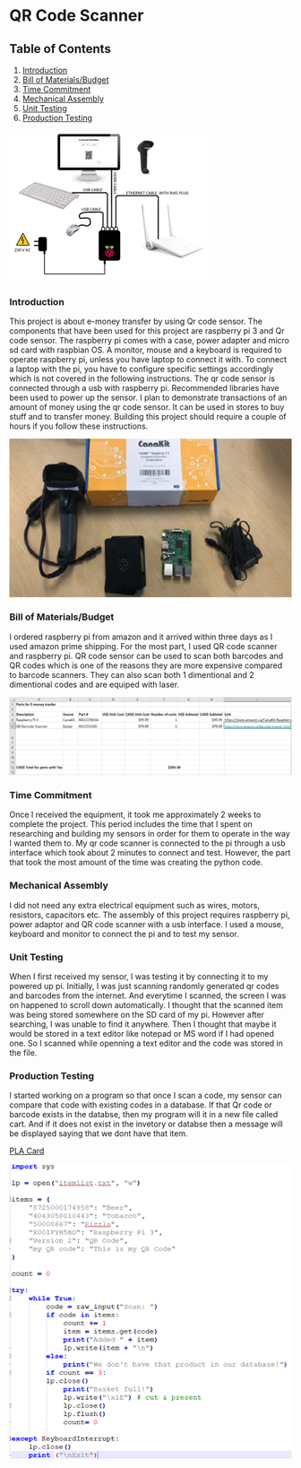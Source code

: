 # QR Code Scanner

## Table of Contents
1. [Introduction](#introduction)
2. [Bill of Materials/Budget](#bill-of-materials-budget)
3. [Time Commitment](#time-commitment)
4. [Mechanical Assembly](#Mechanical-Assembly)
5. [Unit Testing](#unit-testing)
6. [Production Testing](#production-testing)

![System Diagram](https://github.com/n01033547/Bluetooth/blob/master/qr%20scanner%20and%20pi.PNG?raw=yes)

### Introduction

This project is about e-money transfer by using Qr code sensor. The components that have been used for this project are raspberry pi 3 and Qr code sensor. The raspberry pi comes with a case, power adapter and micro sd card with raspbian OS. A monitor, mouse and a keyboard is required to operate raspberry pi, unless you have laptop to connect it with. To connect a laptop with the pi, you have to configure specific settings accordingly which is not covered in the following instructions. The qr code sensor is connected through a usb with raspberry pi. Recommended libraries have been used to power up the sensor. I plan to demonstrate transactions of an amount of money using the qr code sensor. It can be used in stores to buy stuff and to transfer money. Building this project should require a couple of hours if you follow these instructions.

![Image of Prototype](https://github.com/n01033547/Bluetooth/blob/master/Intro.PNG?raw=yes)

### Bill of Materials/Budget

I ordered raspberry pi from amazon and it arrived within three days as I used amazon prime shipping. For the most part, I used QR code scanner and raspberry pi. QR code sensor can be used to scan both barcodes and QR codes which is one of the reasons they are more expensive compared to barcode scanners. They can also scan both 1 dimentional and 2 dimentional codes and are equiped with laser. 

![PLA Card](https://github.com/n01033547/Bluetooth/blob/master/screenshot%20budget.PNG?raw=yes)

### Time Commitment

Once I received the equipment, it took me approximately 2 weeks to complete the project. This period includes the time that I spent on researching and building my sensors in order for them to operate in the way I wanted them to. My qr code scanner is connected to the pi through a usb interface which took about 2 minutes to connect and test. However, the part that took the most amount of the time was creating the python code.

### Mechanical Assembly

I did not need any extra electrical equipment such as wires, motors, resistors, capacitors etc. The assembly of this project requires raspberry pi, power adaptor and QR code scanner with a usb interface. I used a mouse, keyboard and monitor to connect the pi and to test my sensor.

### Unit Testing

When I first received my sensor, I was testing it by connecting it to my powered up pi. Initially, I was just scanning randomly generated qr codes and barcodes from the internet. And everytime I scanned, the screen I was on happened to scroll down automatically. I thought that the scanned item was being stored somewhere on the SD card of my pi. However after searching, I was unable to find it anywhere. Then I thought that maybe it would be stored in a text editor like notepad or MS word if I had opened one. So I scanned while openning a text editor and the code was stored in the file. 

### Production Testing

I started working on a program so that once I scan a code, my sensor can compare that code with existing codes in a database. If that Qr code or barcode exists in the databse, then my program will  it in a new file called cart. And if it does not exist in the invetory or databse then a message will be displayed saying that we dont have that item.

[PLA Card](https://github.com/n01033547/Bluetooth/blob/master/bcode.py)

![PLA Card](https://github.com/n01033547/Bluetooth/blob/master/pyhton%20code.PNG?raw=yes)

